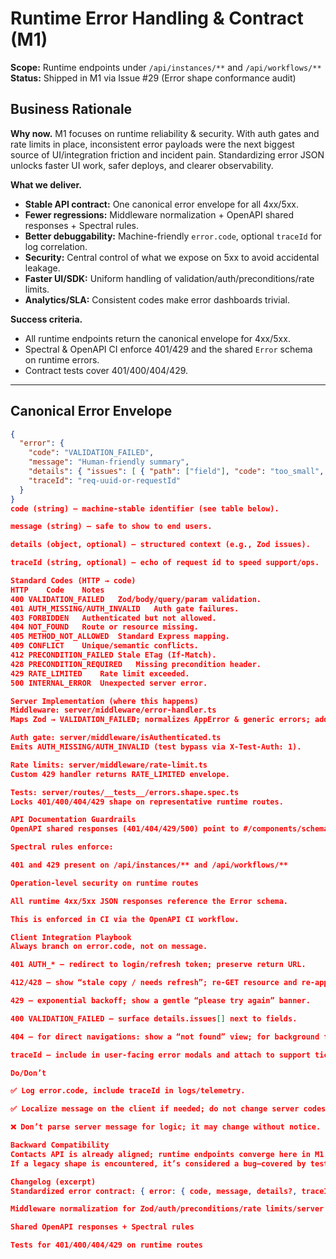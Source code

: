 # Runtime Error Handling & Contract (M1)

**Scope:** Runtime endpoints under `/api/instances/**` and `/api/workflows/**`  
**Status:** Shipped in M1 via Issue #29 (Error shape conformance audit)

## Business Rationale

**Why now.** M1 focuses on runtime reliability & security. With auth gates and rate limits in place, inconsistent error payloads were the next biggest source of UI/integration friction and incident pain. Standardizing error JSON unlocks faster UI work, safer deploys, and clearer observability.

**What we deliver.**
- **Stable API contract:** One canonical error envelope for all 4xx/5xx.
- **Fewer regressions:** Middleware normalization + OpenAPI shared responses + Spectral rules.
- **Better debuggability:** Machine-friendly `error.code`, optional `traceId` for log correlation.
- **Security:** Central control of what we expose on 5xx to avoid accidental leakage.
- **Faster UI/SDK:** Uniform handling of validation/auth/preconditions/rate limits.
- **Analytics/SLA:** Consistent codes make error dashboards trivial.

**Success criteria.**
- All runtime endpoints return the canonical envelope for 4xx/5xx.
- Spectral & OpenAPI CI enforce 401/429 and the shared `Error` schema on runtime errors.
- Contract tests cover 401/400/404/429.

---

## Canonical Error Envelope

```json
{
  "error": {
    "code": "VALIDATION_FAILED",
    "message": "Human-friendly summary",
    "details": { "issues": [ { "path": ["field"], "code": "too_small", "message": "..." } ] },
    "traceId": "req-uuid-or-requestId"
  }
}
code (string) – machine-stable identifier (see table below).

message (string) – safe to show to end users.

details (object, optional) – structured context (e.g., Zod issues).

traceId (string, optional) – echo of request id to speed support/ops.

Standard Codes (HTTP → code)
HTTP	Code	Notes
400	VALIDATION_FAILED	Zod/body/query/param validation.
401	AUTH_MISSING/AUTH_INVALID	Auth gate failures.
403	FORBIDDEN	Authenticated but not allowed.
404	NOT_FOUND	Route or resource missing.
405	METHOD_NOT_ALLOWED	Standard Express mapping.
409	CONFLICT	Unique/semantic conflicts.
412	PRECONDITION_FAILED	Stale ETag (If-Match).
428	PRECONDITION_REQUIRED	Missing precondition header.
429	RATE_LIMITED	Rate limit exceeded.
500	INTERNAL_ERROR	Unexpected server error.

Server Implementation (where this happens)
Middleware: server/middleware/error-handler.ts
Maps Zod → VALIDATION_FAILED; normalizes AppError & generic errors; adds traceId.

Auth gate: server/middleware/isAuthenticated.ts
Emits AUTH_MISSING/AUTH_INVALID (test bypass via X-Test-Auth: 1).

Rate limits: server/middleware/rate-limit.ts
Custom 429 handler returns RATE_LIMITED envelope.

Tests: server/routes/__tests__/errors.shape.spec.ts
Locks 401/400/404/429 shape on representative runtime routes.

API Documentation Guardrails
OpenAPI shared responses (401/404/429/500) point to #/components/schemas/Error.

Spectral rules enforce:

401 and 429 present on /api/instances/** and /api/workflows/**

Operation-level security on runtime routes

All runtime 4xx/5xx JSON responses reference the Error schema.

This is enforced in CI via the OpenAPI CI workflow.

Client Integration Playbook
Always branch on error.code, not on message.

401 AUTH_* – redirect to login/refresh token; preserve return URL.

412/428 – show “stale copy / needs refresh”; re-GET resource and re-apply edits.

429 – exponential backoff; show a gentle “please try again” banner.

400 VALIDATION_FAILED – surface details.issues[] next to fields.

404 – for direct navigations: show a “not found” view; for background fetches: silent fallback.

traceId – include in user-facing error modals and attach to support tickets.

Do/Don’t

✅ Log error.code, include traceId in logs/telemetry.

✅ Localize message on the client if needed; do not change server codes.

❌ Don’t parse server message for logic; it may change without notice.

Backward Compatibility
Contacts API is already aligned; runtime endpoints converge here in M1.
If a legacy shape is encountered, it’s considered a bug—covered by tests and Spectral rules.

Changelog (excerpt)
Standardized error contract: { error: { code, message, details?, traceId? } }

Middleware normalization for Zod/auth/preconditions/rate limits/server errors

Shared OpenAPI responses + Spectral rules

Tests for 401/400/404/429 on runtime routes
